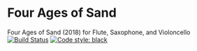 # Four Ages of Sand
Four Ages of Sand (2018) for Flute, Saxophone, and Violoncello<br/>
[![Build Status](https://travis-ci.com/GregoryREvans/sand.svg?branch=master)](https://travis-ci.com/GregoryREvans/sand) [![Code style: black](https://img.shields.io/badge/code%20style-black-000000.svg)](https://github.com/python/black)
